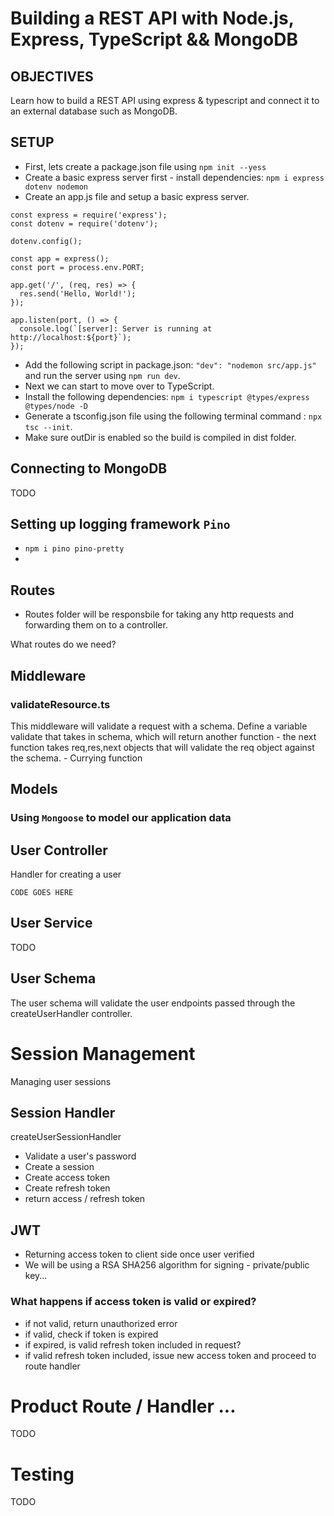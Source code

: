 # Building a REST API with Node.js, Express, TypeScript && MongoDB

## OBJECTIVES

Learn how to build a REST API using express & typescript and connect it to an external database such as MongoDB.

## SETUP

- First, lets create a package.json file using `npm init --yess`
- Create a basic express server first - install dependencies: `npm i express dotenv nodemon`
- Create an app.js file and setup a basic express server.

```
const express = require('express');
const dotenv = require('dotenv');

dotenv.config();

const app = express();
const port = process.env.PORT;

app.get('/', (req, res) => {
  res.send('Hello, World!');
});

app.listen(port, () => {
  console.log(`[server]: Server is running at http://localhost:${port}`);
});
```

- Add the following script in package.json: `"dev": "nodemon src/app.js"` and run the server using `npm run dev`.
- Next we can start to move over to TypeScript.
- Install the following dependencies: `npm i typescript @types/express @types/node -D`
- Generate a tsconfig.json file using the following terminal command : `npx tsc --init`.
- Make sure outDir is enabled so the build is compiled in dist folder.

## Connecting to MongoDB

TODO

## Setting up logging framework `Pino`

- `npm i pino pino-pretty`
-

## Routes

- Routes folder will be responsbile for taking any http requests and forwarding them on to a controller.

What routes do we need?

## Middleware

### validateResource.ts

This middleware will validate a request with a schema.
Define a variable validate that takes in schema, which will return another function - the next function takes req,res,next objects that will validate the req object against the schema. - Currying function

## Models

### Using `Mongoose` to model our application data

## User Controller

Handler for creating a user

```
CODE GOES HERE
```

## User Service

TODO

## User Schema

The user schema will validate the user endpoints passed through the createUserHandler controller.

# Session Management

Managing user sessions

## Session Handler

createUserSessionHandler

- Validate a user's password
- Create a session
- Create access token
- Create refresh token
- return access / refresh token

## JWT

- Returning access token to client side once user verified
- We will be using a RSA SHA256 algorithm for signing - private/public key...

### What happens if access token is valid or expired?

- if not valid, return unauthorized error
- if valid, check if token is expired
- if expired, is valid refresh token included in request?
- if valid refresh token included, issue new access token and proceed to route handler

# Product Route / Handler ...

TODO

# Testing

TODO
